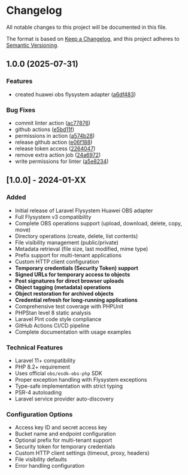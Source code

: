 # Changelog

All notable changes to this project will be documented in this file.

The format is based on [Keep a Changelog](https://keepachangelog.com/en/1.0.0/),
and this project adheres to [Semantic Versioning](https://semver.org/spec/v2.0.0.html).

## 1.0.0 (2025-07-31)


### Features

* created huawei obs flysystem adapter ([a6df483](https://github.com/mubbi/laravel-flysystem-huawei-obs/commit/a6df483d0c5f52860717635f03ece8f9d47cec0f))


### Bug Fixes

* commit linter action ([ac77876](https://github.com/mubbi/laravel-flysystem-huawei-obs/commit/ac778761fef4306ce846a2638f2097fb8a1bd973))
* github actions ([e5bd11f](https://github.com/mubbi/laravel-flysystem-huawei-obs/commit/e5bd11f401585e40a79014a35044a6066ec92664))
* permissions in action ([a574b28](https://github.com/mubbi/laravel-flysystem-huawei-obs/commit/a574b28f47998575f34fdf816ae4986781ed0b3d))
* release github action ([e06f188](https://github.com/mubbi/laravel-flysystem-huawei-obs/commit/e06f18886357ac9bd822a06362d2baaac033137c))
* release token access ([2264047](https://github.com/mubbi/laravel-flysystem-huawei-obs/commit/22640474215ef766f46067e316681d9676f7c2c3))
* remove extra action job ([24a6972](https://github.com/mubbi/laravel-flysystem-huawei-obs/commit/24a69729f48668850f23d5568e860918309ef518))
* write permissions for linter ([a5e8234](https://github.com/mubbi/laravel-flysystem-huawei-obs/commit/a5e82342f7e876a7384eac8f3e3a864d875afa5d))

## [1.0.0] - 2024-01-XX

### Added
- Initial release of Laravel Flysystem Huawei OBS adapter
- Full Flysystem v3 compatibility
- Complete OBS operations support (upload, download, delete, copy, move)
- Directory operations (create, delete, list contents)
- File visibility management (public/private)
- Metadata retrieval (file size, last modified, mime type)
- Prefix support for multi-tenant applications
- Custom HTTP client configuration
- **Temporary credentials (Security Token) support**
- **Signed URLs for temporary access to objects**
- **Post signatures for direct browser uploads**
- **Object tagging (metadata) operations**
- **Object restoration for archived objects**
- **Credential refresh for long-running applications**
- Comprehensive test coverage with PHPUnit
- PHPStan level 8 static analysis
- Laravel Pint code style compliance
- GitHub Actions CI/CD pipeline
- Complete documentation with usage examples

### Technical Features
- Laravel 11+ compatibility
- PHP 8.2+ requirement
- Uses official `obs/esdk-obs-php` SDK
- Proper exception handling with Flysystem exceptions
- Type-safe implementation with strict typing
- PSR-4 autoloading
- Laravel service provider auto-discovery

### Configuration Options
- Access key ID and secret access key
- Bucket name and endpoint configuration
- Optional prefix for multi-tenant support
- Security token for temporary credentials
- Custom HTTP client settings (timeout, proxy, headers)
- File visibility defaults
- Error handling configuration
